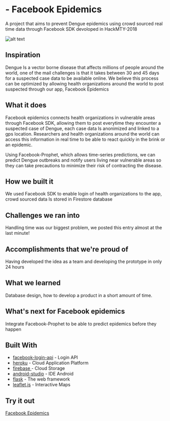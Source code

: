# - Facebook Epidemics
A project that aims to prevent Dengue epidemics using crowd sourced real time data through Facebook SDK devoloped in HackMTY-2018

![alt text](https://raw.githubusercontent.com/RLZW/HackMty2018/master/Images/alert_example.jpg?token=AUSSMvtSvknflizckK-k_BpWwmhV45Qaks5bjpbwwA%3D%3D)

## Inspiration
Dengue Is a vector borne disease that affects millions of people around the world, one of the mail challenges is that it takes between 30 and 45 days for a suspected case data to be available online. We believe this process can be optimized by allowing health organizations around the world to post suspected through our app, Facebook Epidemics

## What it does
Facebook epidemics connects health organizations in vulnerable areas through Facebook SDK, allowing them to post everytime they encounter a suspected case of Dengue, each case data Is anonimized and linked to a gps location. Researchers and health organizations around the world can access this information in real time to be able to react quickly in the brink or an epidemic.

Using Facebook-Prophet, which allows time-series predictions, we can predict Dengue outbreaks and notify users living near vulnerable areas so they can take precautions to minimize their risk of contracting the disease.

## How we built it
We used Facebook SDK to enable login of health organizations to the app, crowd sourced data Is stored in Firestore database

## Challenges we ran into
Handling time was our biggest problem, we posted this entry almost at the last minute!

## Accomplishments that we're proud of
Having developed the idea as a team and developing the prototype in only 24 hours

## What we learned
Database design, how to develop a product in a short amount of time.

## What's next for Facebook epidemics
Integrate Facebook-Prophet to be able to predict epidemics before they happen

## Built With
* [facebook-login-api](https://developers.facebook.com/docs/facebook-login/) - Login API
* [heroku](https://www.heroku.com/) - Cloud Application Platform
* [firebase ](https://firebase.google.com/?hl=es-419) - Cloud Storage
* [android-studio](https://developer.android.com/studio/) - IDE Android
* [flask](http://flask.pocoo.org/) - The web framework
* [leaflet.js](https://leafletjs.com/) - Interactive Maps
## Try it out
 [Facebook Epidemics](fb-epidemics.herokuapp.com)
